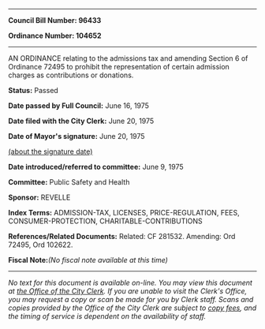 

********

**Council Bill Number: 96433**
   
**Ordinance Number: 104652**
********

 AN ORDINANCE relating to the admissions tax and amending Section 6 of Ordinance 72495 to prohibit the representation of certain admission charges as contributions or donations.

**Status:** Passed
   
**Date passed by Full Council:** June 16, 1975
   
**Date filed with the City Clerk:** June 20, 1975
   
**Date of Mayor's signature:** June 20, 1975
   
[(about the signature date)](/~public/approvaldate.htm)
   
   
   
**Date introduced/referred to committee:** June 9, 1975
   
**Committee:** Public Safety and Health
   
**Sponsor:** REVELLE
   
   
**Index Terms:** ADMISSION-TAX, LICENSES, PRICE-REGULATION, FEES, CONSUMER-PROTECTION, CHARITABLE-CONTRIBUTIONS

**References/Related Documents:** Related: CF 281532. Amending: Ord 72495, Ord 102622.

**Fiscal Note:**_(No fiscal note available at this time)_
********

_No text for this document is available on-line. You may view this document at [the Office of the City Clerk](http://www.seattle.gov/leg/clerk/contactUs.htm). If you are unable to visit the Clerk's Office, you may request a copy or scan be made for you by Clerk staff. Scans and copies provided by the Office of the City Clerk are subject to [copy fees](http://clerk.seattle.gov/~public/clerkfees.htm), and the timing of service is dependent on the availability of staff._

